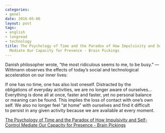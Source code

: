 ```yaml
---
categories:
- genel
date: 2016-05-06
layout: post
tags:
- english
- longread
- technology
title: The Psychology of Time and the Paradox of How Impulsivity and Self-Control
  Mediate Our Capacity for Presence - Brain Pickings
---
```


Danish philosopher wrote, “the most ridiculous seems to me, to be busy.” —  
Wittmann observes the effects of today’s social and technological  
acceleration on our inner lives:

If one has no time, one has also lost oneself. Distracted by the  
obligations of everyday activities, we are no longer aware of ourselves…  
Everything is done all at once, faster and faster, yet no personal balance  
or meaning can be found. This implies the loss of contact with one’s own  
self. We also no longer feel “at home” with ourselves and find it difficult  
to persist in any given activity because we are available at every moment.

  
[The Psychology of Time and the Paradox of How Impulsivity and Self-Control Mediate Our Capacity for Presence - Brain Pickings](https://www.brainpickings.org/2016/04/27/time-felt-marc-wittmann/)

